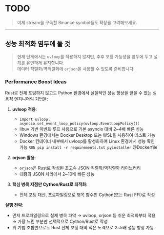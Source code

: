# TODO

> 이제 stream을 구독할 Binance symbol들도 확장을 고려해보세요.

---
## 성능 최적화 염두에 둘 것
> 현재 단계에서는 `uvloop`를 적용하지 않지만, 추후 포팅 가능성을 염두에 두고 설계를 유연하게 유지합니다.  
> 데이터 직렬화/역직렬화에 `orjson`을 사용할 수 있도록 준비합니다.
### Performance Boost Ideas
Rust로 전체 포팅하지 않고도 Python 환경에서 실질적인 성능 향상을 얻을 수 있는 실용적 엔지니어링 기법들:

1. **uvloop 적용**:
   - `import uvloop; asyncio.set_event_loop_policy(uvloop.EventLoopPolicy())`
   - libuv 기반 이벤트 루프 사용으로 기본 asyncio 대비 2~4배 빠른 성능
   - Windows 환경에서는 Docker Desktop 또는 WSL을 사용하여 테스트 가능
   - Docker 컨테이너 내부에서 uvloop를 활성화하여 Linux 환경에서 성능 확인 가능
     `RUN pip install -r requirements.txt pyinstaller` @Dockerfile

2. **orjson 활용**:
   - `orjson`은 Rust로 작성된 초고속 JSON 직렬화/역직렬화 라이브러리
   - 대량의 JSON 처리에서 2~10배 빠른 성능

3. **핵심 병목 지점만 Cython/Rust로 최적화**:
   - 전체 포팅 대신, 프로파일링으로 병목 함수만 Cython(또는 Rust FFI)로 작성

**실행 전략**:
- 먼저 프로파일링으로 실제 병목 파악 → uvloop, orjson 등 쉬운 최적화부터 적용 → 가장 느린 부분만 선택적으로 Cython/Rust로 작성
- 위 기법 조합만으로도 Rust 전체 포팅 대비 적은 노력으로 2~5배 성능 향상 가능.